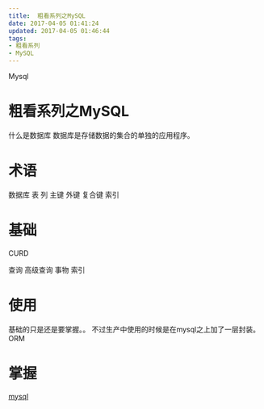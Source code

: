 ```yaml
---
title:  粗看系列之MySQL
date: 2017-04-05 01:41:24
updated: 2017-04-05 01:46:44
tags: 
- 粗看系列
- MySQL
---
```


Mysql
<!--more-->

# 粗看系列之MySQL
什么是数据库
数据库是存储数据的集合的单独的应用程序。

# 术语
数据库
表
列
主键
外键
复合键
索引

# 基础
CURD

查询
高级查询
事物
索引
# 使用
基础的只是还是要掌握。。
不过生产中使用的时候是在mysql之上加了一层封装。
ORM

# 掌握
[mysql](http://www.yiibai.com/mysql/)